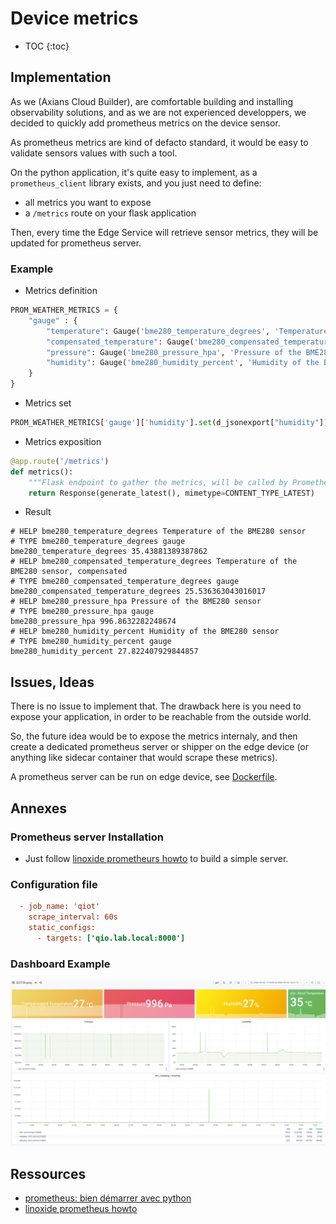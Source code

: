 # Device metrics

* TOC
{:toc}

## Implementation

As we (Axians Cloud Builder), are comfortable building and installing observability solutions, and as we are not experienced developpers, we decided to quickly add prometheus metrics on the device sensor.

As prometheus metrics are kind of defacto standard, it would be easy to validate sensors values with such a tool.

On the python application, it's quite easy to implement, as a `prometheus_client` library exists, and you just need to define:

* all metrics you want to expose
* a `/metrics` route on your flask application

Then, every time the Edge Service will retrieve sensor metrics, they will be updated for prometheus server.

### Example

* Metrics definition

```python
PROM_WEATHER_METRICS = {
    "gauge" : {
        "temperature": Gauge('bme280_temperature_degrees', 'Temperature of the BME280 sensor'),
        "compensated_temperature": Gauge('bme280_compensated_temperature_degrees', 'Temperature of the BME280 sensor, compensated'),
        "pressure": Gauge('bme280_pressure_hpa', 'Pressure of the BME280 sensor'),
        "humidity": Gauge('bme280_humidity_percent', 'Humidity of the BME280 sensor')
    }
}
```

* Metrics set

```python
PROM_WEATHER_METRICS['gauge']['humidity'].set(d_jsonexport["humidity"])
```

* Metrics exposition

```python
@app.route('/metrics')
def metrics():
    """Flask endpoint to gather the metrics, will be called by Prometheus."""
    return Response(generate_latest(), mimetype=CONTENT_TYPE_LATEST)

```

* Result

```shell
# HELP bme280_temperature_degrees Temperature of the BME280 sensor
# TYPE bme280_temperature_degrees gauge
bme280_temperature_degrees 35.43881389387862
# HELP bme280_compensated_temperature_degrees Temperature of the BME280 sensor, compensated
# TYPE bme280_compensated_temperature_degrees gauge
bme280_compensated_temperature_degrees 25.536363043016017
# HELP bme280_pressure_hpa Pressure of the BME280 sensor
# TYPE bme280_pressure_hpa gauge
bme280_pressure_hpa 996.8632282248674
# HELP bme280_humidity_percent Humidity of the BME280 sensor
# TYPE bme280_humidity_percent gauge
bme280_humidity_percent 27.822407929844857
```

## Issues, Ideas

There is no issue to implement that. The drawback here is you need to expose your application, in order to be reachable from the outside world.

So, the future idea would be to expose the metrics internaly, and then create a dedicated prometheus server or shipper on the edge device (or anything like sidecar container that would scrape these metrics).

A prometheus server can be run on edge device, see [Dockerfile](https://github.com/QIoT-fr-FR-utf8/qiot-sensor-service-base/tree/master/prom).

## Annexes

### Prometheus server Installation

* Just follow [linoxide prometheurs howto](https://linoxide.com/linux-how-to/install-prometheus-ubuntu/) to build a simple server.

### Configuration file

```cfg
  - job_name: 'qiot'
    scrape_interval: 60s
    static_configs:
      - targets: ['qio.lab.local:8000']
```

### Dashboard Example

![Sensor Grafana](img/sensor-grafana.png)

## Ressources

* [prometheus: bien démarrer avec python](https://xincto.me/2018/05/prometheus-bien-demarrer-en-python.html)
* [linoxide prometheus howto](https://linoxide.com/linux-how-to/install-prometheus-ubuntu/)
